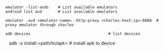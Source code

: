 

    emulator -list-avds    # List available emulators
    android list avd       # List available emulators
    
    emulator -avd <emulator-name> -http-proxy <charles-host-ip>:8888  # proxy emulator through charles

    adb devices                                  # list devices
    adb -s <device-name> install <path/to/apk>   # install apk to device
